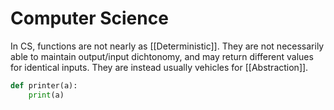 # Computer Science
In CS, functions are not nearly as [[Deterministic]]. They are not necessarily able to maintain output/input dichtonomy, and may return different values for identical inputs. They are instead usually vehicles for [[Abstraction]].

```Python
def printer(a):
	print(a)
```